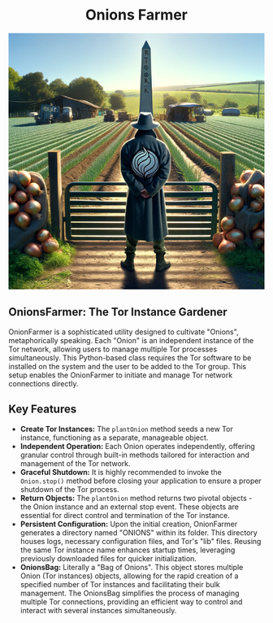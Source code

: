 <div id="intro" align="center">
  <h1 align="center">Onions Farmer</h1>
  <img src="img/f1.png" alt="OnionFarmer Intro">
  
</div>

<div id="description">
  <h2>OnionsFarmer: The Tor Instance Gardener</h2>
  OnionFarmer is a sophisticated utility designed to cultivate "Onions", metaphorically speaking. Each "Onion" is an independent instance of the Tor network, allowing users to manage multiple Tor processes simultaneously. This Python-based class requires the Tor software to be installed on the system and the user to be added to the Tor group. This setup enables the OnionFarmer to initiate and manage Tor network connections directly.
  <h2>Key Features</h2>
  <ul>
    <li><strong>Create Tor Instances:</strong> The <code>plantOnion</code> method seeds a new Tor instance, functioning as a separate, manageable object.</li>
    <li><strong>Independent Operation:</strong> Each Onion operates independently, offering granular control through built-in methods tailored for interaction and management of the Tor network.</li>
    <li><strong>Graceful Shutdown:</strong> It is highly recommended to invoke the <code>Onion.stop()</code> method before closing your application to ensure a proper shutdown of the Tor process.</li>
    <li><strong>Return Objects:</strong> The <code>plantOnion</code> method returns two pivotal objects - the Onion instance and an external stop event. These objects are essential for direct control and termination of the Tor instance.</li>
    <li><strong>Persistent Configuration:</strong> Upon the initial creation, OnionFarmer generates a directory named "ONIONS" within its folder. This directory houses logs, necessary configuration files, and Tor's "lib" files. Reusing the same Tor instance name enhances startup times, leveraging previously downloaded files for quicker initialization.</li>
    <li><strong>OnionsBag:</strong> Literally a "Bag of Onions". This object stores multiple Onion (Tor instances) objects, allowing for the rapid creation of a specified number of Tor instances and facilitating their bulk management. The OnionsBag simplifies the process of managing multiple Tor connections, providing an efficient way to control and interact with several instances simultaneously.</li>
  </ul>
</div>
